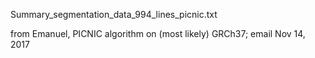 Summary_segmentation_data_994_lines_picnic.txt

from Emanuel, PICNIC algorithm on (most likely) GRCh37; email Nov 14, 2017
